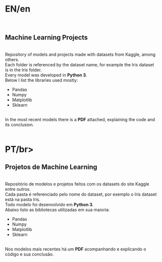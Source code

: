 <h1>EN/en</h1>
<br>
<h2>Machine Learning Projects</h2>

<br>
Repository of models and projects made with datasets from Kaggle, among others.
<br>
Each folder is referenced by the dataset name, for example the Iris dataset is in the Iris folder.
<br>
Every model was developed in <b>Python 3</b>.
<br>
  Below I list the libraries used mostly:
<br>
  <ul>
    <li>Pandas</li>
    <li>Numpy</li>
    <li>Matplotlib</li>
    <li>Sklearn</li>
  </ul>
<br>
In the most recent models there is a <b>PDF</b> attached, explaining the code and its conclusion.
<br><br>

<h1>PT/br>
<br>
<h2>Projetos de Machine Learning</h2>
<br>
Repositório de modelos e projetos feitos com os datasets do site Kaggle entre outros.
<br>
Cada pasta é referenciado pelo nome do dataset, por exemplo o Iris dataset está na pasta Iris.
<br>
  Todo modelo foi desenvolvido em <b>Python 3</b>.
<br>
Abaixo listo as bibliotecas utilizadas em sua maioria:
<br>
  <ul>
    <li>Pandas</li>
    <li>Numpy</li>
    <li>Matplotlib</li>
    <li>Sklearn</li>
  </ul>
<br>
  Nos modelos mais recentes há um <b>PDF</b> acompanhando e explicando o código e sua conclusão.
  
